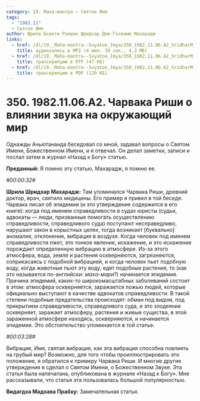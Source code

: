 ```yaml
---
category: 19. Маха-мантра — Святое Имя
tags:
  - "1982.11"
  - Святое Имя
author: Шрила Бхакти Ракшак Шридхар Дев-Госвами Махарадж
links:
  - href: /dl/19._Maha-mantra--Svyatoe_Imya/350_1982.11.06.A2_SridharMj_Charvaka_Rishi_o_vlijanii_zvuka_na_okruzhajushhij_mir.mp3
    title: аудиозапись в MP3 (4 мин. 19 сек., 4,3 МБ)
  - href: /dl/19._Maha-mantra--Svyatoe_Imya/350_1982.11.06.A2_SridharMj_Charvaka_Rishi_o_vlijanii_zvuka_na_okruzhajushhij_mir.rtf
    title: транскрипцию в RTF (47 КБ)
  - href: /dl/19._Maha-mantra--Svyatoe_Imya/350_1982.11.06.A2_SridharMj_Charvaka_Rishi_o_vlijanii_zvuka_na_okruzhajushhij_mir.pdf
    title: транскрипцию в PDF (120 КБ)
---
```


# 350. 1982.11.06.A2. Чарвака Риши о влиянии звука на окружающий мир

Однажды Ачьютананда беседовал со мной, задавал вопросы о Святом Имени, Божественном Имени, и я отвечал. Он делал заметки, записи и послал затем в журнал «Назад к Богу» статью.

**Преданный:** Я помню эту статью, Махарадж, я помню ее.

*#00:00:32#*

**Шрила Шридхар Махарадж:** Там упоминался Чарвака Риши, древний доктор, врач, святило медицины. Его пример я привел в той беседе. Чарвака писал об эпидемии (и это утверждение содержится в его книге): когда под именем справедливости в судах юристы (судьи, адвокаты — люди, призванные помогать осуществлению справедливости, справедливого суда) поступают несправедливо, нарушают закон в корыстных целях, тогда возникает [буквально] аномалия, отклонение, вибрация в воздухе. Когда человек под именем справедливости лжет, это тонкое явление, искажение, и это искажение порождает определенную вибрацию в атмосфере. Из-за этого атмосфера, вода, земля и растения оскверняются, загрязняются, соприкасаясь с подобной вибрацией, и когда человек пьет подобную воду, когда животные пьют эту воду, едят подобные растения, то (как это называется по-английски: *маха-мари*?) начинается эпидемия. Причина эпидемий, каких-то широкомасштабных заболеваний состоит в этом: атмосфера оскверняется, заражается ложью людей, которые официально выступают в качестве адвокатов справедливости. В такой степени подобные предательства происходят: обман под видом, под прикрытием справедливости, справедливого суда, и это злодеяние оскверняет, заражает атмосферу, растения и живые существа, в этой зараженной атмосфере находясь, оскверняются, и начинается эпидемия. Это обстоятельство упоминается в той статье.

*#00:03:28#*

Вибрация, Имя, святая вибрация, как эта вибрация способна повлиять на грубый мир? Возможно, для того чтобы проиллюстрировать это положение, я обратился к примеру Чарвака Риши. И многие другие утверждения я сделал о Святом Имени, о Божественном Звуке. Эта статья была напечатана, опубликована в журнале «Назад к Богу». Мне рассказывали, что статья эта пользовалась большой популярностью.

**Видагдха Мадхава Прабху:** Замечательная статья.

